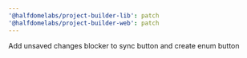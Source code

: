 ```yaml
---
'@halfdomelabs/project-builder-lib': patch
'@halfdomelabs/project-builder-web': patch
---
```


Add unsaved changes blocker to sync button and create enum button
